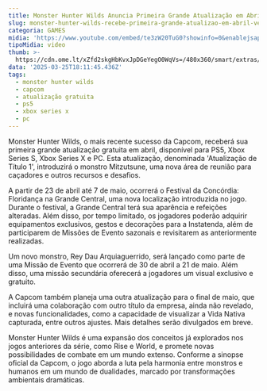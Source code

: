 ```yaml
---
title: Monster Hunter Wilds Anuncia Primeira Grande Atualização em Abril
slug: monster-hunter-wilds-recebe-primeira-grande-atualizao-em-abril-veja-data
categoria: GAMES
midia: 'https://www.youtube.com/embed/te3zW20TuG0?showinfo=0&enablejsapi=1'
tipoMidia: video
thumb: >-
  https://cdn.ome.lt/xZfd2skgHbKvxJpDGeYegO0WqVs=/480x360/smart/extras/conteudos/01_o6Nxm7Y.jpg
data: '2025-03-25T18:11:45.436Z'
tags:
  - monster hunter wilds
  - capcom
  - atualização gratuita
  - ps5
  - xbox series x
  - pc
---
```


Monster Hunter Wilds, o mais recente sucesso da Capcom, receberá sua primeira grande atualização gratuita em abril, disponível para PS5, Xbox Series S, Xbox Series X e PC. Esta atualização, denominada 'Atualização de Título 1', introduzirá o monstro Mitzutsune, uma nova área de reunião para caçadores e outros recursos e desafios.

A partir de 23 de abril até 7 de maio, ocorrerá o Festival da Concórdia: Floridança na Grande Central, uma nova localização introduzida no jogo. Durante o festival, a Grande Central terá sua aparência e refeições alteradas. Além disso, por tempo limitado, os jogadores poderão adquirir equipamentos exclusivos, gestos e decorações para a Instatenda, além de participarem de Missões de Evento sazonais e revisitarem as anteriormente realizadas.

Um novo monstro, Rey Dau Arquiaguerrido, será lançado como parte de uma Missão de Evento que ocorrerá de 30 de abril a 21 de maio. Além disso, uma missão secundária oferecerá a jogadores um visual exclusivo e gratuito.

A Capcom também planeja uma outra atualização para o final de maio, que incluirá uma colaboração com outro título da empresa, ainda não revelado, e novas funcionalidades, como a capacidade de visualizar a Vida Nativa capturada, entre outros ajustes. Mais detalhes serão divulgados em breve.

Monster Hunter Wilds é uma expansão dos conceitos já explorados nos jogos anteriores da série, como Rise e World, e promete novas possibilidades de combate em um mundo extenso. Conforme a sinopse oficial da Capcom, o jogo aborda a luta pela harmonia entre monstros e humanos em um mundo de dualidades, marcado por transformações ambientais dramáticas.
